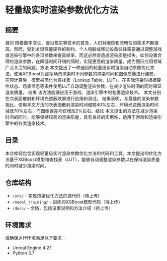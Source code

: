 # 轻量级实时渲染参数优化方法

## 摘要

目的 随着数字孪生、虚拟现实等技术的普及，人们对画质和流畅性的需求不断提高。然而，受到关键性能硬件的制约，个人电脑或移动设备往往需要通过调整游戏或渲染引擎中的各项参数来提高帧率，而这必然会造成渲染质量损失。如何设置合理的渲染参数，在降低时间开销的同时，实现更高的渲染质量，成为图形应用领域广泛关注的问题。方法 本文提出了一种通用的轻量级实时渲染自动参数优化方法，使用XGBoost对虚拟场景渲染时不同参数的渲染时间和图像质量进行建模，在预计算后，模型被简化为查找表（Lookup Table，LUT）。在实际渲染时根据硬件状态、场景信息等条件使用LUT自动调整渲染参数，在减少渲染时间的同时保证渲染质量。 结果 该方法能够应用于游戏、渲染引擎中的各类渲染技术。 本文分别在次表面散射和环境光遮蔽效果进行应用和测试。 结果表明，与最佳的渲染参数相比，使用本文方法的次表面散射渲染时间缩短40%左右，环境光遮蔽渲染时间减低70%左右，而图像误差均仅增加2%左右。结论 本文提出的方法在减少渲染时间的同时，能够保持较高的渲染质量，具有良好的实用性，适用于游戏和渲染引擎中的各类渲染技术。

## 目录

本仓库将包含实现轻量级实时渲染参数优化方法的代码和工具。本文提出的优化方法基于XGBoost模型和查找表（LUT），能够自动调整渲染参数以在保持渲染质量的同时减少渲染时间。

## 仓库结构

- `/src/` - 实现渲染优化方法的源代码（待上传）
- `/model_training/` - 训练的XGBoost模型代码（待上传）
- `/docs/` - 文档，包括设置说明和方法介绍（待上传）

## 环境需求

请确保运行环境满足以下要求：

- Unreal Engine 4.27
- Python 3.7
